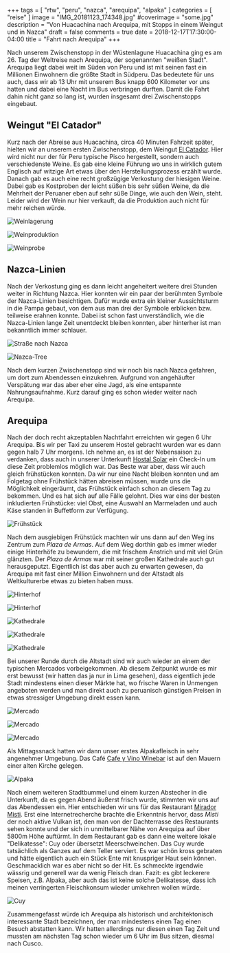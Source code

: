 +++
tags = [
    "rtw",
    "peru",
    "nazca",
    "arequipa",
    "alpaka"
    ]
categories = [
    "reise"
]
image = "IMG_20181123_174348.jpg"
#coverimage = "some.jpg"
description = "Von Huacachina nach Arequipa, mit Stopps in einem Weingut und in Nazca"
draft = false
comments = true
date = 2018-12-17T17:30:00-04:00
title = "Fahrt nach Arequipa"
+++

Nach unserem Zwischenstopp in der Wüstenlagune Huacachina ging es am 26. Tag der Weltreise nach Arequipa, der sogenannten "weißen Stadt". Arequipa liegt dabei weit im Süden von Peru und ist mit seinen fast ein Millionen Einwohnern die größte Stadt in Südperu. Das bedeutete für uns auch, dass wir ab 13 Uhr mit unserem Bus knapp 600 Kilometer vor uns hatten und dabei eine Nacht im Bus verbringen durften. Damit die Fahrt dahin nicht ganz so lang ist, wurden insgesamt drei Zwischenstopps eingebaut.

## Weingut "El Catador"

Kurz nach der Abreise aus Huacachina, circa 40 Minuten Fahrzeit später, hielten wir an unserem ersten Zwischenstopp, dem Weingut [El Catador](https://goo.gl/maps/QRSfiHY2ZDy). Hier wird nicht nur der für Peru typische Pisco hergestellt, sondern auch verschiedenste Weine. Es gab eine kleine Führung wo uns in wirklich gutem Englisch auf witzige Art etwas über den Herstellungsprozess erzählt wurde. Danach gab es auch eine recht großzügige Verkostung der hiesigen Weine. Dabei gab es Kostproben der leicht süßen bis sehr süßen Weine, da die Mehrheit der Peruaner eben auf sehr süße Dinge, wie auch den Wein, steht. Leider wird der Wein nur hier verkauft, da die Produktion auch nicht für mehr reichen würde.

![Weinlagerung](/img/IMG_20181123_135620.jpg "Weinlagerung in historischen Gefäßen")

![Weinproduktion](/img/IMG_20181123_140523.jpg "Destille für den Pisco")

![Weinprobe](/img/IMG_20181123_141054.jpg "Weinverkostung")

## Nazca-Linien

Nach der Verkostung ging es dann leicht angeheitert weitere drei Stunden weiter in Richtung Nazca. Hier konnten wir ein paar der berühmten Symbole der Nazca-Linien besichtigen. Dafür wurde extra ein kleiner Aussichtsturm in die Pampa gebaut, von dem aus man drei der Symbole erblicken bzw. teilweise erahnen konnte. Dabei ist schon fast unverständlich, wie die Nazca-Linien lange Zeit unentdeckt bleiben konnten, aber hinterher ist man bekanntlich immer schlauer.

![Straße nach Nazca](/img/IMG_20181123_173342.jpg "Straße schnurgerade nach Nazca")

![Nazca-Tree](/img/IMG_20181123_174348.jpg "Der Baum der Nazca-Linien")

Nach dem kurzen Zwischenstopp sind wir noch bis nach Nazca gefahren, um dort zum Abendessen einzukehren. Aufgrund von angehäufter Verspätung war das aber eher eine Jagd, als eine entspannte Nahrungsaufnahme. Kurz darauf ging es schon wieder weiter nach Arequipa.

## Arequipa

Nach der doch recht akzeptablen Nachtfahrt erreichten wir gegen 6 Uhr Arequipa. Bis wir per Taxi zu unserem Hostel gebracht wurden war es dann gegen halb 7 Uhr morgens. Ich nehme an, es ist der Nebensaison zu verdanken, dass auch in unserer Unterkunft [Hostal Solar](https://goo.gl/maps/MWtAY42sdP42) ein Check-In um diese Zeit problemlos möglich war. Das Beste war aber, dass wir auch gleich frühstücken konnten. Da wir nur eine Nacht bleiben konnten und am Folgetag ohne Frühstück hätten abreisen müssen, wurde uns die Möglichkeit eingeräumt, das Frühstück einfach schon an diesem Tag zu bekommen. Und es hat sich auf alle Fälle gelohnt. Dies war eins der besten inkludierten Frühstücke: viel Obst, eine Auswahl an Marmeladen und auch Käse standen in Buffetform zur Verfügung.

![Frühstück](/img/IMG_20181124_080522.jpg "Frühstück im Hostal Solar")

Nach dem ausgiebigen Frühstück machten wir uns dann auf den Weg ins Zentrum zum _Plaza de Armas_. Auf dem Weg dorthin gab es immer wieder einige Hinterhöfe zu bewundern, die mit frischem Anstrich und mit viel Grün glänzten. Der _Plaza de Armas_ war mit seiner großen Kathedrale auch gut herausgeputzt. Eigentlich ist das aber auch zu erwarten gewesen, da Arequipa mit fast einer Million Einwohnern und der Altstadt als Weltkulturerbe etwas zu bieten haben muss.

![Hinterhof](/img/IMG_20181124_110050.jpg "Hinterhof in Arequipa")

![Hinterhof](/img/IMG_20181124_110300.jpg "weiterer Hinterhof in Arequipa")

![Kathedrale](/img/IMG_20181124_112107.jpg "Die Kathedrale von Arequipa")

![Kathedrale](/img/IMG_20181124_113325.jpg "Die historischen Gebäude am Plaza de Armas")

![Kathedrale](/img/IMG_20181124_113918.jpg "Kirche am Plaza de Armas")

Bei unserer Runde durch die Altstadt sind wir auch wieder an einem der typischen Mercados vorbeigekommen. Ab diesem Zeitpunkt wurde es mir erst bewusst (wir hatten das ja nur in Lima gesehen), dass eigentlich jede Stadt mindestens einen dieser Märkte hat, wo frische Waren in Unmengen angeboten werden und man direkt auch zu peruanisch günstigen Preisen in etwas stressiger Umgebung direkt essen kann.

![Mercado](/img/IMG_20181124_120749.jpg "Obstauswahl im Mercado San Camilo")

![Mercado](/img/IMG_20181124_121157.jpg "verschiedenste Kartoffeln im Mercado San Camilo")

![Mercado](/img/IMG_20181124_121237.jpg "Auswahl an Oliven im Mercado San Camilo")

Als Mittagssnack hatten wir dann unser erstes Alpakafleisch in sehr angenehmer Umgebung. Das Café [Cafe y Vino Winebar](https://goo.gl/maps/r1idzkgwj7t) ist auf den Mauern einer alten Kirche gelegen.

![Alpaka](/img/IMG_20181124_134048.jpg "Alpaka-Snack in der Weinbar")

Nach einem weiteren Stadtbummel und einem kurzen Abstecher in die Unterkunft, da es gegen Abend äußerst frisch wurde, stimmten wir uns auf das Abendessen ein. Hier entschieden wir uns für das Restaurant [Mirador Misti](https://goo.gl/maps/jxWgUVzNeHv). Erst eine Internetrecherche brachte die Erkenntnis hervor, dass _Misti_ der noch aktive Vulkan ist, den man von der Dachterrasse des Restaurants sehen konnte und der sich in unmittelbarer Nähe von Arequipa auf über 5800m Höhe auftürmt. In dem Restaurant gab es dann eine weitere lokale "Delikatesse": Cuy oder übersetzt Meerschweinchen. Das Cuy wurde tatsächlich als Ganzes auf dem Teller serviert. Es war schön kross gebraten und hätte eigentlich auch ein Stück Ente mit knuspriger Haut sein können. Geschmacklich war es aber nicht so der Hit. Es schmeckte irgendwie wässrig und generell war da wenig Fleisch dran. Fazit: es gibt leckerere Speisen, z.B. Alpaka, aber auch das ist keine solche Delikatesse, dass ich meinen verringerten Fleischkonsum wieder umkehren wollen würde.

![Cuy](/img/IMG_20181124_180800.jpg "Cuy bzw. Meerschweinchen auf Peruanisch")

Zusammengefasst würde ich Arequipa als historisch und architektonisch interessante Stadt bezeichnen, der man mindestens einen Tag einen Besuch abstatten kann. Wir hatten allerdings nur diesen einen Tag Zeit und mussten am nächsten Tag schon wieder um 6 Uhr im Bus sitzen, diesmal nach Cusco.